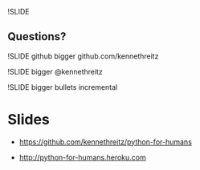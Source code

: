 !SLIDE
## Questions?


!SLIDE github bigger
github.com/kennethreitz


!SLIDE bigger
@kennethreitz


!SLIDE bigger bullets incremental
# Slides

- https://github.com/kennethreitz/python-for-humans

- http://python-for-humans.heroku.com